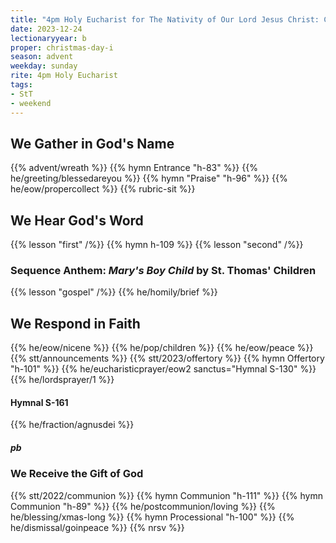 ```yaml
---
title: "4pm Holy Eucharist for The Nativity of Our Lord Jesus Christ: Christmas Day"
date: 2023-12-24
lectionaryyear: b
proper: christmas-day-i
season: advent
weekday: sunday
rite: 4pm Holy Eucharist
tags:
- StT
- weekend
---
```

## We Gather in God's Name
{{% advent/wreath %}}
{{% hymn Entrance "h-83" %}}
{{% he/greeting/blessedareyou %}}
{{% hymn "Praise" "h-96" %}}
{{% he/eow/propercollect %}}
{{% rubric-sit %}}
## We Hear God's Word
{{% lesson "first" /%}}
{{% hymn h-109 %}}
{{% lesson "second" /%}}
### Sequence Anthem: _Mary's Boy Child_ by St. Thomas' Children
{{% lesson "gospel" /%}}
{{% he/homily/brief %}}
## We Respond in Faith
{{% he/eow/nicene %}}
{{% he/pop/children %}}
{{% he/eow/peace %}}
{{% stt/announcements %}}
{{% stt/2023/offertory %}}
{{% hymn Offertory "h-101" %}}
{{% he/eucharisticprayer/eow2 sanctus="Hymnal S-130" %}}
{{% he/lordsprayer/1 %}}
#### Hymnal S-161
{{% he/fraction/agnusdei %}}
##### pb
### We Receive the Gift of God
{{% stt/2022/communion %}}
{{% hymn Communion "h-111" %}}
{{% hymn Communion "h-89" %}}
{{% he/postcommunion/loving %}}
{{% he/blessing/xmas-long %}}
{{% hymn Processional "h-100" %}}
{{% he/dismissal/goinpeace %}}
{{% nrsv %}}

